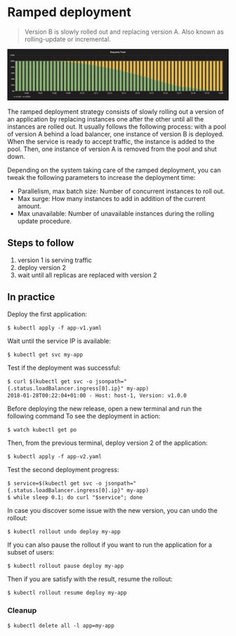 Ramped deployment
=================

> Version B is slowly rolled out and replacing version A. Also known as
rolling-update or incremental.

![kubernetes ramped deployment](grafana-ramped.png)

The ramped deployment strategy consists of slowly rolling out a version of an
application by replacing instances one after the other until all the instances
are rolled out. It usually follows the following process: with a pool of version
A behind a load balancer, one instance of version B is deployed. When the
service is ready to accept traffic, the instance is added to the pool. Then, one
instance of version A is removed from the pool and shut down.

Depending on the system taking care of the ramped deployment, you can tweak the
following parameters to increase the deployment time:

- Parallelism, max batch size: Number of concurrent instances to roll out.
- Max surge: How many instances to add in addition of the current amount.
- Max unavailable: Number of unavailable instances during the rolling update
  procedure.

## Steps to follow

1. version 1 is serving traffic
1. deploy version 2
1. wait until all replicas are replaced with version 2

## In practice

Deploy the first application:

```
$ kubectl apply -f app-v1.yaml
```

Wait until the service IP is available:

```
$ kubectl get svc my-app
```

Test if the deployment was successful:

```
$ curl $(kubectl get svc -o jsonpath="{.status.loadBalancer.ingress[0].ip}" my-app)
2018-01-28T00:22:04+01:00 - Host: host-1, Version: v1.0.0
```

Before deploying the new release, open a new terminal and run the following
command To see the deployment in action:

```
$ watch kubectl get po
```

Then, from the previous terminal, deploy version 2 of the application:

```
$ kubectl apply -f app-v2.yaml
```

Test the second deployment progress:

```
$ service=$(kubectl get svc -o jsonpath="{.status.loadBalancer.ingress[0].ip}" my-app)
$ while sleep 0.1; do curl "$service"; done
```

In case you discover some issue with the new version, you can undo the rollout:

```
$ kubectl rollout undo deploy my-app
```

If you can also pause the rollout if you want to run the application for a
subset of users:

```
$ kubectl rollout pause deploy my-app
```

Then if you are satisfy with the result, resume the rollout:

```
$ kubectl rollout resume deploy my-app
```

### Cleanup

```
$ kubectl delete all -l app=my-app
```
